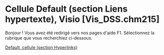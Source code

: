 
# Cellule Default (section Liens hypertexte), Visio [Vis_DSS.chm215]

Bonjour ! Vous avez été redirigé vers nos pages d'aide F1. Sélectionnez la rubrique que vous recherchiez ci-dessous.

[Default, cellule (section Hyperlinks)](http://msdn.microsoft.com/library/0edea0ea-58dd-15da-6d4f-185d40133452%28Office.15%29.aspx)
